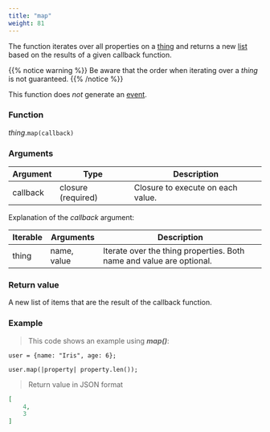 ```yaml
---
title: "map"
weight: 81
---
```


The function iterates over all properties on a [thing](..) and
returns a new [list](../../list) based on the results of a given callback function.

{{% notice warning %}}
Be aware that the order when iterating over a *thing* is not guaranteed.
{{% /notice %}}

This function does *not* generate an [event](../../../overview/events).

### Function

*thing*.`map(callback)`

### Arguments

Argument | Type | Description
-------- | ---- | -----------
callback | closure (required) | Closure to execute on each value.


Explanation of the *callback* argument:

Iterable | Arguments   | Description
-------- | ----------- | -----------
thing    | name, value | Iterate over the thing properties. Both name and value are optional.

### Return value

A new list of items that are the result of the callback function.

### Example

> This code shows an example using ***map()***:

```thingsdb,json_response
user = {name: "Iris", age: 6};

user.map(|property| property.len());
```

> Return value in JSON format

```json
[
    4,
    3
]
```
